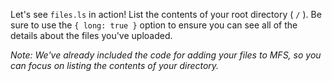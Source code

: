 Let's see `files.ls` in action! List the contents of your root directory ( `/` ). Be sure to use the `{ long: true }` option to ensure you can see all of the details about the files you've uploaded.

_Note: We've already included the code for adding your files to MFS, so you can
focus on listing the contents of your directory._
